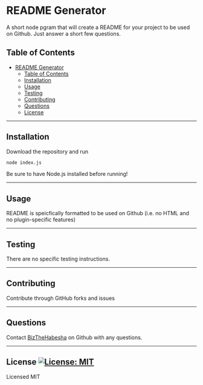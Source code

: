 # README Generator
A short node pgram that will create a README for your project to be used on Github. Just answer a short few questions.
## Table of Contents
- [README Generator](#readme-generator)
  - [Table of Contents](#table-of-contents)
  - [Installation](#installation)
  - [Usage](#usage)
  - [Testing](#testing)
  - [Contributing](#contributing)
  - [Questions](#questions)
  - [License ](#license-)
___
## Installation
Download the repository and run  
```bash  
node index.js  
```  
Be sure to have Node.js installed before running!
___
## Usage
README is speicfically formatted to be used on Github (i.e. no HTML and no plugin-specific features)
___
## Testing
There are no specific testing instructions.
___
## Contributing
Contribute through GitHub forks and issues
___
## Questions
Contact [BizTheHabesha](https://github.com/BizTheHabesha) on Github with any questions.
___
## License [![License: MIT](https://img.shields.io/badge/License-MIT-yellow.svg)](https://opensource.org/licenses/MIT)
Licensed MIT  

